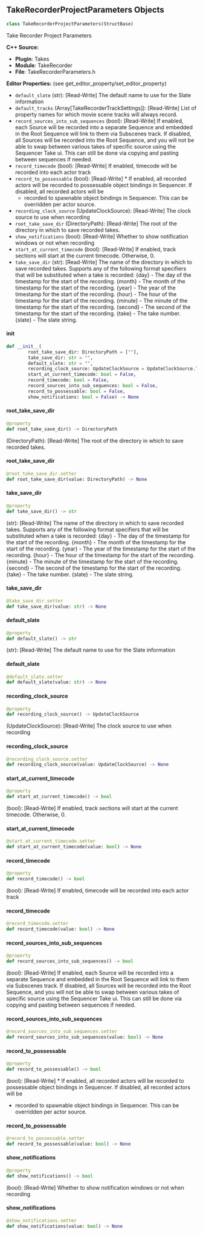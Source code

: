 ## TakeRecorderProjectParameters Objects

```python
class TakeRecorderProjectParameters(StructBase)
```

Take Recorder Project Parameters

**C++ Source:**

- **Plugin**: Takes
- **Module**: TakeRecorder
- **File**: TakeRecorderParameters.h

**Editor Properties:** (see get_editor_property/set_editor_property)

- ``default_slate`` (str):  [Read-Write] The default name to use for the Slate information
- ``default_tracks`` (Array[TakeRecorderTrackSettings]):  [Read-Write] List of property names for which movie scene tracks will always record.
- ``record_sources_into_sub_sequences`` (bool):  [Read-Write] If enabled, each Source will be recorded into a separate Sequence and embedded in the Root Sequence will link to them via Subscenes track.
  If disabled, all Sources will be recorded into the Root Sequence, and you will not be able to swap between various takes of specific source
  using the Sequencer Take ui. This can still be done via copying and pasting between sequences if needed.
- ``record_timecode`` (bool):  [Read-Write] If enabled, timecode will be recorded into each actor track
- ``record_to_possessable`` (bool):  [Read-Write] * If enabled, all recorded actors will be recorded to possessable object bindings in Sequencer. If disabled, all recorded actors will be
  * recorded to spawnable object bindings in Sequencer. This can be overridden per actor source.
- ``recording_clock_source`` (UpdateClockSource):  [Read-Write] The clock source to use when recording
- ``root_take_save_dir`` (DirectoryPath):  [Read-Write] The root of the directory in which to save recorded takes.
- ``show_notifications`` (bool):  [Read-Write] Whether to show notification windows or not when recording
- ``start_at_current_timecode`` (bool):  [Read-Write] If enabled, track sections will start at the current timecode. Otherwise, 0.
- ``take_save_dir`` (str):  [Read-Write] The name of the directory in which to save recorded takes. Supports any of the following format specifiers that will be substituted when a take is recorded:
  {day}       - The day of the timestamp for the start of the recording.
  {month}     - The month of the timestamp for the start of the recording.
  {year}      - The year of the timestamp for the start of the recording.
  {hour}      - The hour of the timestamp for the start of the recording.
  {minute}    - The minute of the timestamp for the start of the recording.
  {second}    - The second of the timestamp for the start of the recording.
  {take}      - The take number.
  {slate}     - The slate string.

<a id="unreal.TakeRecorderProjectParameters.__init__"></a>

#### __init__

```python
def __init__(
        root_take_save_dir: DirectoryPath = [""],
        take_save_dir: str = "",
        default_slate: str = "",
        recording_clock_source: UpdateClockSource = UpdateClockSource.TICK,
        start_at_current_timecode: bool = False,
        record_timecode: bool = False,
        record_sources_into_sub_sequences: bool = False,
        record_to_possessable: bool = False,
        show_notifications: bool = False) -> None
```

<a id="unreal.TakeRecorderProjectParameters.root_take_save_dir"></a>

#### root_take_save_dir

```python
@property
def root_take_save_dir() -> DirectoryPath
```

(DirectoryPath):  [Read-Write] The root of the directory in which to save recorded takes.

<a id="unreal.TakeRecorderProjectParameters.root_take_save_dir"></a>

#### root_take_save_dir

```python
@root_take_save_dir.setter
def root_take_save_dir(value: DirectoryPath) -> None
```

<a id="unreal.TakeRecorderProjectParameters.take_save_dir"></a>

#### take_save_dir

```python
@property
def take_save_dir() -> str
```

(str):  [Read-Write] The name of the directory in which to save recorded takes. Supports any of the following format specifiers that will be substituted when a take is recorded:
{day}       - The day of the timestamp for the start of the recording.
{month}     - The month of the timestamp for the start of the recording.
{year}      - The year of the timestamp for the start of the recording.
{hour}      - The hour of the timestamp for the start of the recording.
{minute}    - The minute of the timestamp for the start of the recording.
{second}    - The second of the timestamp for the start of the recording.
{take}      - The take number.
{slate}     - The slate string.

<a id="unreal.TakeRecorderProjectParameters.take_save_dir"></a>

#### take_save_dir

```python
@take_save_dir.setter
def take_save_dir(value: str) -> None
```

<a id="unreal.TakeRecorderProjectParameters.default_slate"></a>

#### default_slate

```python
@property
def default_slate() -> str
```

(str):  [Read-Write] The default name to use for the Slate information

<a id="unreal.TakeRecorderProjectParameters.default_slate"></a>

#### default_slate

```python
@default_slate.setter
def default_slate(value: str) -> None
```

<a id="unreal.TakeRecorderProjectParameters.recording_clock_source"></a>

#### recording_clock_source

```python
@property
def recording_clock_source() -> UpdateClockSource
```

(UpdateClockSource):  [Read-Write] The clock source to use when recording

<a id="unreal.TakeRecorderProjectParameters.recording_clock_source"></a>

#### recording_clock_source

```python
@recording_clock_source.setter
def recording_clock_source(value: UpdateClockSource) -> None
```

<a id="unreal.TakeRecorderProjectParameters.start_at_current_timecode"></a>

#### start_at_current_timecode

```python
@property
def start_at_current_timecode() -> bool
```

(bool):  [Read-Write] If enabled, track sections will start at the current timecode. Otherwise, 0.

<a id="unreal.TakeRecorderProjectParameters.start_at_current_timecode"></a>

#### start_at_current_timecode

```python
@start_at_current_timecode.setter
def start_at_current_timecode(value: bool) -> None
```

<a id="unreal.TakeRecorderProjectParameters.record_timecode"></a>

#### record_timecode

```python
@property
def record_timecode() -> bool
```

(bool):  [Read-Write] If enabled, timecode will be recorded into each actor track

<a id="unreal.TakeRecorderProjectParameters.record_timecode"></a>

#### record_timecode

```python
@record_timecode.setter
def record_timecode(value: bool) -> None
```

<a id="unreal.TakeRecorderProjectParameters.record_sources_into_sub_sequences"></a>

#### record_sources_into_sub_sequences

```python
@property
def record_sources_into_sub_sequences() -> bool
```

(bool):  [Read-Write] If enabled, each Source will be recorded into a separate Sequence and embedded in the Root Sequence will link to them via Subscenes track.
If disabled, all Sources will be recorded into the Root Sequence, and you will not be able to swap between various takes of specific source
using the Sequencer Take ui. This can still be done via copying and pasting between sequences if needed.

<a id="unreal.TakeRecorderProjectParameters.record_sources_into_sub_sequences"></a>

#### record_sources_into_sub_sequences

```python
@record_sources_into_sub_sequences.setter
def record_sources_into_sub_sequences(value: bool) -> None
```

<a id="unreal.TakeRecorderProjectParameters.record_to_possessable"></a>

#### record_to_possessable

```python
@property
def record_to_possessable() -> bool
```

(bool):  [Read-Write] * If enabled, all recorded actors will be recorded to possessable object bindings in Sequencer. If disabled, all recorded actors will be
* recorded to spawnable object bindings in Sequencer. This can be overridden per actor source.

<a id="unreal.TakeRecorderProjectParameters.record_to_possessable"></a>

#### record_to_possessable

```python
@record_to_possessable.setter
def record_to_possessable(value: bool) -> None
```

<a id="unreal.TakeRecorderProjectParameters.show_notifications"></a>

#### show_notifications

```python
@property
def show_notifications() -> bool
```

(bool):  [Read-Write] Whether to show notification windows or not when recording

<a id="unreal.TakeRecorderProjectParameters.show_notifications"></a>

#### show_notifications

```python
@show_notifications.setter
def show_notifications(value: bool) -> None
```

<a id="unreal.TakeRecorderParameters"></a>